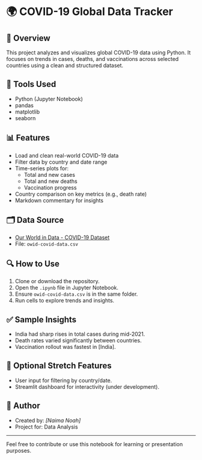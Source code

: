 # 🌍 COVID-19 Global Data Tracker

## 📌 Overview

This project analyzes and visualizes global COVID-19 data using Python. It focuses on trends in cases, deaths, and vaccinations across selected countries using a clean and structured dataset.

## 🧰 Tools Used

- Python (Jupyter Notebook)
- pandas
- matplotlib
- seaborn

## 📊 Features

- Load and clean real-world COVID-19 data
- Filter data by country and date range
- Time-series plots for:
  - Total and new cases
  - Total and new deaths
  - Vaccination progress
- Country comparison on key metrics (e.g., death rate)
- Markdown commentary for insights

## 🗂️ Data Source

- [Our World in Data - COVID-19 Dataset](https://ourworldindata.org/covid-deaths)
- File: `owid-covid-data.csv`

## 🔍 How to Use

1. Clone or download the repository.
2. Open the `.ipynb` file in Jupyter Notebook.
3. Ensure `owid-covid-data.csv` is in the same folder.
4. Run cells to explore trends and insights.

## ✅ Sample Insights

- India had sharp rises in total cases during mid-2021.
- Death rates varied significantly between countries.
- Vaccination rollout was fastest in [India].

## 📌 Optional Stretch Features

- User input for filtering by country/date.
- Streamlit dashboard for interactivity (under development).

## 👤 Author

- Created by: *[Naima Noah]*
- Project for: Data Analysis 

---

Feel free to contribute or use this notebook for learning or presentation purposes.
